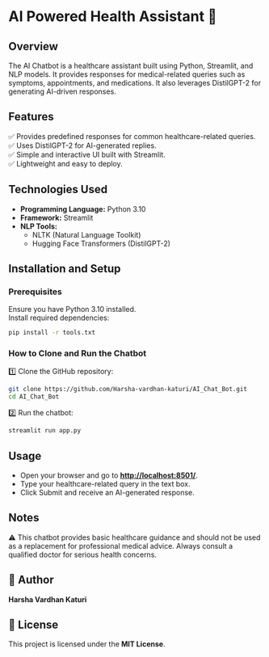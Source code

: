 # AI Powered Health Assistant 🤖  

## Overview  
The AI Chatbot is a healthcare assistant built using Python, Streamlit, and NLP models. It provides responses for medical-related queries such as symptoms, appointments, and medications. It also leverages DistilGPT-2 for generating AI-driven responses.  

## Features  
✅ Provides predefined responses for common healthcare-related queries.  
✅ Uses DistilGPT-2 for AI-generated replies.  
✅ Simple and interactive UI built with Streamlit.  
✅ Lightweight and easy to deploy.  

## Technologies Used  
- **Programming Language:** Python 3.10  
- **Framework:** Streamlit  
- **NLP Tools:**  
  - NLTK (Natural Language Toolkit)  
  - Hugging Face Transformers (DistilGPT-2)  

## Installation and Setup  

### Prerequisites  
Ensure you have Python 3.10 installed.  
Install required dependencies:  
```bash  
pip install -r tools.txt  
```  

### How to Clone and Run the Chatbot  
1️⃣ Clone the GitHub repository:  
```bash  
git clone https://github.com/Harsha-vardhan-katuri/AI_Chat_Bot.git  
cd AI_Chat_Bot  
```  
2️⃣ Run the chatbot:  
```bash  
streamlit run app.py  
```  

## Usage  
- Open your browser and go to **[http://localhost:8501/](http://localhost:8501/)**.  
- Type your healthcare-related query in the text box.  
- Click Submit and receive an AI-generated response.  

## Notes  
⚠️ This chatbot provides basic healthcare guidance and should not be used as a replacement for professional medical advice. Always consult a qualified doctor for serious health concerns.

## 📝 Author  
**Harsha Vardhan Katuri**  

## 🔗 License  
This project is licensed under the **MIT License**.  
